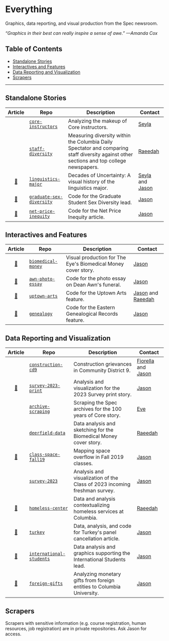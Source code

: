 # Everything

Graphics, data reporting, and visual production from the Spec newsroom.

_“Graphics in their best can really inspire a sense of awe.” —Amanda Cox_
<!--
_“The greatest value of a picture is when it forces us to notice what we never expected to see.” —John Tukey_

_“The purpose of visualization is insight, not pictures.” —Ben Shneiderman_

_“Las estadísticas hablan de todos, es decir, de nadie.” —Jaime Serra_. ("The statistics speak of everyone, that is, of nobody.")

_“In short, we use data to find and tell stories. Stories that make a difference. Stories that otherwise would not be told.”_

-->

## Table of Contents

- [Standalone Stories](#standalone-stories)
- [Interactives and Features](#interactives-and-features)
- [Data Reporting and Visualization](#data-reporting-and-visualization)
- [Scrapers](#scrapers)

---

## Standalone Stories
| Article | Repo | Description | Contact |
|:-------:|------|-------------|--------------|
| | [`core-instructors`](https://github.com/spec-journalism/core-instructors) | Analyzing the makeup of Core instructors. | [Seyla](https://github.com/pseyla) |
| | [`staff-diversity`](https://github.com/spec-journalism/staff-diversity) | Measuring diversity within the Columbia Daily Spectator and comparing staff diversity against other sections and top college newspapers. | [Raeedah](https://github.com/raeedahw) |
| [:link:](https://www.columbiaspectator.com/news/2019/10/18/linguistics-major-visual-history/) | [`linguistics-major`](https://github.com/spec-journalism/linguistics-major) | Decades of Uncertainty: A visual history of the linguistics major. | [Seyla](https://github.com/pseyla) and [Jason](https://github.com/jsonkao) |
| [:link:](https://www.columbiaspectator.com/eye-lead/2019/05/04/in-certain-science-and-engineering-fields-sex-diversity-among-graduate-students-is-stagnating-in-others-its-getting-worse/) | [`graduate-sex-diversity`](https://github.com/spec-journalism/graduate-diversity) | Code for the Graduate Student Sex Diversity lead. | [Jason](https://github.com/jsonkao) |
| [:link:](https://www.columbiaspectator.com/news/net-price-inequity/) | [`net-price-inequity`](https://github.com/spec-journalism/net-price-inequity) | Code for the Net Price Inequity article. | [Jason](https://github.com/jsonkao) |

## Interactives and Features
| Article | Repo | Description | Contact |
|:-------:|------|-------------|--------------|
| [:link:](https://spec-journalism.github.io/biomedical-money/) | [`biomedical-money`](https://github.com/spec-journalism/biomedical-money) | Visual production for The Eye's Biomedical Money cover story. | [Jason](https://github.com/jsonkao) |
| [:link:](https://www.columbiaspectator.com/news/celebrating-dean-awn/) | [`awn-photo-essay`](https://github.com/spec-journalism/awn-photo-essay) | Code for the photo essay on Dean Awn's funeral. | [Jason](https://github.com/jsonkao) |
| [:link:](https://www.columbiaspectator.com/eye/uptown-arts/) | [`uptown-arts`](https://github.com/spec-journalism/uptown-arts) | Code for the Uptown Arts feature. | [Jason](https://github.com/jsonkao) and [Raeedah](https://github.com/raeedahw) |
| [:link:](https://www.columbiaspectator.com/eye/2019/03/26/genealogy/) | [`genealogy`](https://github.com/spec-journalism/genealogy) | Code for the Eastern Genealogical Records feature. | [Jason](https://github.com/jsonkao) |

## Data Reporting and Visualization
| Article | Repo | Description | Contact |
|:-------:|------|-------------| ------- |
| | [`construction-cd9`](https://github.com/spec-journalism/construction-cd9) | Construction grievances in Community District 9. | [Fiorella](https://github.com/fiorellach) and [Jason](https://github.com/jsonkao) |
| [:newspaper:](https://spec-journalism.github.io/survey-2023-print/) | [`survey-2023-print`](https://github.com/spec-journalism/survey-2023-print) | Analysis and visualization for the 2023 Survey print story. | [Jason](https://github.com/jsonkao) |
| | [`archive-scraping`](https://github.com/spec-journalism/archive-scraping) | Scraping the Spec archives for the 100 years of Core story. | [Eve](https://github.com/evewashington) |
| | [`deerfield-data`](https://github.com/spec-journalism/deerfield-data) | Data analysis and sketching for the Biomedical Money cover story. | [Raeedah](https://github.com/raeedahw) |
| [:link:](https://www.columbiaspectator.com/news/2019/09/19/with-classroom-space-shortage-morningside-heights-campus-forced-to-expand-boundaries/) | [`class-space-fall19`](https://github.com/spec-journalism/class-space-fall19) | Mapping space overflow in Fall 2019 classes. | [Jason](https://github.com/jsonkao) |
| | [`survey-2023`](https://github.com/spec-journalism/survey-2023) | Analysis and visualization of the Class of 2023 incoming freshman survey. | [Jason](https://github.com/jsonkao) |
| [:link:](https://www.columbiaspectator.com/the-eye/2019/04/24/in-the-1980s-columbia-ran-a-homeless-shelter-what-are-we-doing-now/) | [`homeless-center`](https://github.com/spec-journalism/homeless-center) | Data and analysis contextualizing homeless services at  Columbia. | [Raeedah](https://github.com/raeedahw) |
| [:link:](https://www.columbiaspectator.com/news/2019/04/04/cancelled-panel-on-turkish-rule-of-law-sparks-debate-around-foreign-political-pressure-academic-freedom-at-columbia/) | [`turkey`](https://github.com/spec-journalism/turkey) | Data, analysis, and code for Turkey's panel cancellation article. | [Jason](https://github.com/jsonkao) |
| [:link:](https://www.columbiaspectator.com/eye-lead/2019/04/24/extra-baggage-the-difficulties-graduate-students-and-postdocs-face-navigating-columbia-on-a-visa/) | [`international-students`](https://github.com/spec-journalism/international-students) | Data analysis and graphics supporting the International Students lead. | [Jason](https://github.com/jsonkao) |
| [:link:](https://www.columbiaspectator.com/news/2019/04/04/cancelled-panel-on-turkish-rule-of-law-sparks-debate-around-foreign-political-pressure-academic-freedom-at-columbia/) | [`foreign-gifts`](https://github.com/spec-journalism/foreign-gifts) | Analyzing monetary gifts from foreign entities to Columbia University. | [Jason](https://github.com/jsonkao) |

## Scrapers

Scrapers with sensitive information (e.g. course registration, human resources, job registration) are in private repositories. Ask Jason for access.
